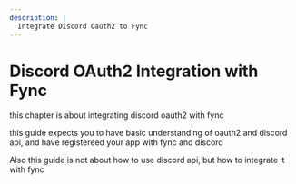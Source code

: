 ```yaml
---
description: |
  Integrate Discord Oauth2 to Fync
---
```


# Discord OAuth2 Integration with Fync

this chapter is about integrating discord oauth2 with fync

this guide expects you to have basic understanding of oauth2 and discord api,
and have registereed your app with fync and discord

Also this guide is not about how to use discord api, but how to integrate it
with fync
